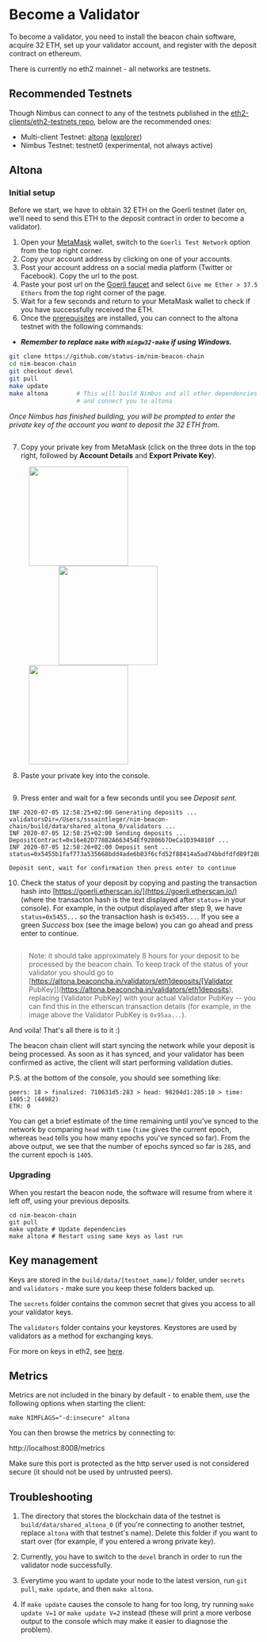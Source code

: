 # Become a Validator

To become a validator, you need to install the beacon chain software, acquire 32 ETH, set up your validator account, and register with the deposit contract on ethereum.

There is currently no eth2 mainnet - all networks are testnets.

## Recommended Testnets

Though Nimbus can connect to any of the testnets published in the [eth2-clients/eth2-testnets repo](https://github.com/eth2-clients/eth2-testnets/tree/master/nimbus), below are the recommended ones:

- Multi-client Testnet: [altona](https://github.com/goerli/altona) ([explorer](https://altona.beaconcha.in))
- Nimbus Testnet: testnet0 (experimental, not always active)

## Altona

### Initial setup

Before we start, we have to obtain 32 ETH on the Goerli testnet (later on, we'll need to send this ETH to the deposit contract in order to become a validator).

1. Open your [MetaMask](https://metamask.io/) wallet, switch to the `Goerli Test Network` option from the top right corner.
2. Copy your account address by clicking on one of your accounts.
3. Post your account address on a social media platform (Twitter or Facebook). Copy the url to the post.
4. Paste your post url on the [Goerli faucet](https://faucet.goerli.mudit.blog/) and select `Give me Ether > 37.5 Ethers` from the top right corner of the page.
5. Wait for a few seconds and return to your MetaMask wallet to check if you have successfully received the ETH.
6. Once the [prerequisites](./install.md) are installed, you can connect to the altona testnet with the following commands: <br>

- **_Remember to replace `make` with `mingw32-make` if using Windows._**

```bash
git clone https://github.com/status-im/nim-beacon-chain
cd nim-beacon-chain
git checkout devel
git pull
make update
make altona        # This will build Nimbus and all other dependencies
                   # and connect you to altona
```

_Once Nimbus has finished building, you will be prompted to enter the private key of the account you want to deposit the 32 ETH from._


<img src="./img/connect_testnet.PNG" alt="" style="margin: 0 40 0 40"/>

7.  Copy your private key from MetaMask (click on the three dots in the top right, followed by **Account Details** and **Export Private Key**).



<img src="./img/metamask_export_private_1.png" alt="" width="200" style="margin: 0 40 0 40"/>


<img src="./img/metamask_export_private_2.png" alt="" width="200" style="padding-left: 60px; padding-right: 60px; margin: 0 40 0 40"/>


<img src="./img/metamask_export_private_3.png" alt="" width="200" style="margin: 0 40 0 40"/>

8. Paste your private key into the console.

<img src="./img/enter_private_key.PNG" alt="" style="margin: 0 40 0 40"/>


9. Press enter and wait for a few seconds until you see *Deposit sent*.

```
INF 2020-07-05 12:58:25+02:00 Generating deposits ... validatorsDir=/Users/sssaintleger/nim-beacon-chain/build/data/shared_altona_0/validators ...
INF 2020-07-05 12:58:25+02:00 Sending deposits ... DepositContract=0x16e82D77882A663454Ef92806b7DeCa1D394810f ...
INF 2020-07-05 12:58:26+02:00 Deposit sent ... status=0x5455b1faf773a535668bdd4ade6b03f6cfd52f88414a5ad74bbdfdfd89f28b86

Deposit sent, wait for confirmation then press enter to continue
```


10. Check the status of your deposit by copying and pasting the transaction hash into [https://goerli.etherscan.io/](https://goerli.etherscan.io/) (where the transacton hash is the text displayed after `status=` in your console). For example, in the output displayed after step 9,  we have `status=0x5455...` so the transaction hash is  `0x5455...`. If you see a green *Success* box (see the image below)  you can go ahead and press enter to continue.


<img src="./img/deposit-transaction-details.png" alt="" style="margin: 0 40 0 40"/>

> Note: it should take approximately 8 hours for your deposit to be processed by the beacon chain. To keep track of the status of your validator you should go to [https://altona.beaconcha.in/validators/eth1deposits/[Validator PubKey]](https://altona.beaconcha.in/validators/eth1deposits), replacing [Validator PubKey] with your actual Validator PubKey -- you can find this in the etherscan transaction details (for example, in the image above the Validator PubKey is  `0x95aa...`).

And voila! That's all there is to it :)

The beacon chain client will start syncing the network while your deposit is being processed. As soon as it has synced, and your validator has been confirmed as active, the client will start performing validation duties.


P.S.  at the bottom of the console, you should see something like:

```
peers: 18 > finalized: 710631d5:283 > head: 98204d1:285:10 > time: 1405:2 (44982)
ETH: 0
```

You can get a brief estimate of the time remaining until you've synced to the network by comparing `head` with `time` (`time` gives the current epoch, whereas `head` tells you how many epochs you've synced so far). From the above output, we see that the number of epochs synced so far is `285`, and the current epoch is `1405`.

### Upgrading

When you restart the beacon node, the software will resume from where it left off, using your previous deposits.

```
cd nim-beacon-chain
git pull
make update # Update dependencies
make altona # Restart using same keys as last run
```

## Key management

Keys are stored in the `build/data/[testnet_name]/` folder, under `secrets` and `validators` - make sure you keep these folders backed up.

The `secrets` folder contains the common secret that gives you access to all your validator keys.

The `validators` folder contains your keystores. Keystores are used by validators as a method for exchanging keys. 

For more on keys in eth2, see [here](https://blog.ethereum.org/2020/05/21/keys/).




## Metrics

Metrics are not included in the binary by default - to enable them, use the following options when starting the client:

```
make NIMFLAGS="-d:insecure" altona
```

You can then browse the metrics by connecting to:

http://localhost:8008/metrics

Make sure this port is protected as the http server used is not considered secure (it should not be used by untrusted peers).

## Troubleshooting

1. The directory that stores the blockchain data of the testnet is `build/data/shared_altona_0` (if you're connecting to another testnet, replace `altona` with that testnet's name). Delete this folder if you want to start over (for example, if you entered a wrong private key).

2. Currently, you have to switch to the `devel` branch in order to run the validator node successfully.

3. Everytime you want to update your node to the latest version, run `git pull`, `make update`, and then `make altona`.

4. If `make update` causes the console to hang for too long, try running `make update V=1` or `make update V=2` instead (these will print a more verbose output to the console which may make it easier to diagnose the problem).

